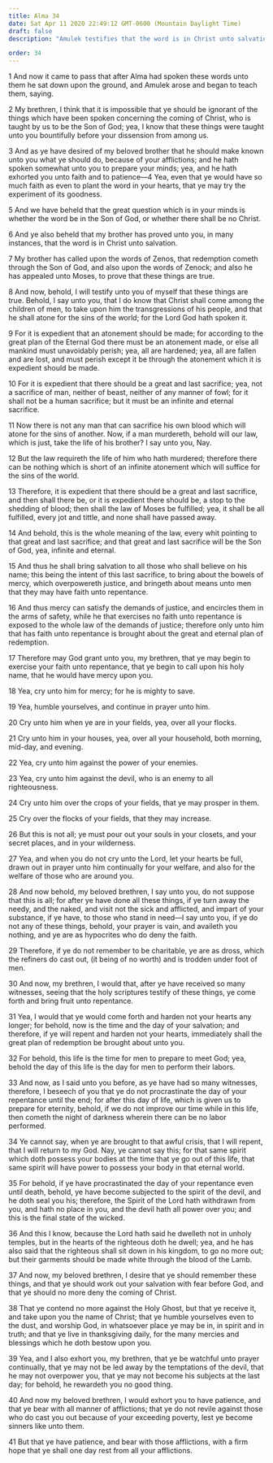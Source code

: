 ```yaml
---
title: Alma 34
date: Sat Apr 11 2020 22:49:12 GMT-0600 (Mountain Daylight Time)
draft: false
description: "Amulek testifies that the word is in Christ unto salvation—Unless an atonement is made, all mankind must perish—The whole law of Moses points toward the sacrifice of the Son of God—The eternal plan of redemption is based on faith and repentance—Pray for temporal and spiritual blessings—This life is the time for men to prepare to meet God—Work out your salvation with fear before God. About 74 B.C."

order: 34
---
```

    
1 And now it came to pass that after Alma had spoken these words unto them he sat down upon the ground, and Amulek arose and began to teach them, saying.

2 My brethren, I think that it is impossible that ye should be ignorant of the things which have been spoken concerning the coming of Christ, who is taught by us to be the Son of God; yea, I know that these things were taught unto you bountifully before your dissension from among us.

3 And as ye have desired of my beloved brother that he should make known unto you what ye should do, because of your afflictions; and he hath spoken somewhat unto you to prepare your minds; yea, and he hath exhorted you unto faith and to patience—4 Yea, even that ye would have so much faith as even to plant the word in your hearts, that ye may try the experiment of its goodness.

5 And we have beheld that the great question which is in your minds is whether the word be in the Son of God, or whether there shall be no Christ.

6 And ye also beheld that my brother has proved unto you, in many instances, that the word is in Christ unto salvation.

7 My brother has called upon the words of Zenos, that redemption cometh through the Son of God, and also upon the words of Zenock; and also he has appealed unto Moses, to prove that these things are true.

8 And now, behold, I will testify unto you of myself that these things are true. Behold, I say unto you, that I do know that Christ shall come among the children of men, to take upon him the transgressions of his people, and that he shall atone for the sins of the world; for the Lord God hath spoken it.

9 For it is expedient that an atonement should be made; for according to the great plan of the Eternal God there must be an atonement made, or else all mankind must unavoidably perish; yea, all are hardened; yea, all are fallen and are lost, and must perish except it be through the atonement which it is expedient should be made.

10 For it is expedient that there should be a great and last sacrifice; yea, not a sacrifice of man, neither of beast, neither of any manner of fowl; for it shall not be a human sacrifice; but it must be an infinite and eternal sacrifice.

11 Now there is not any man that can sacrifice his own blood which will atone for the sins of another. Now, if a man murdereth, behold will our law, which is just, take the life of his brother? I say unto you, Nay.

12 But the law requireth the life of him who hath murdered; therefore there can be nothing which is short of an infinite atonement which will suffice for the sins of the world.

13 Therefore, it is expedient that there should be a great and last sacrifice, and then shall there be, or it is expedient there should be, a stop to the shedding of blood; then shall the law of Moses be fulfilled; yea, it shall be all fulfilled, every jot and tittle, and none shall have passed away.

14 And behold, this is the whole meaning of the law, every whit pointing to that great and last sacrifice; and that great and last sacrifice will be the Son of God, yea, infinite and eternal.

15 And thus he shall bring salvation to all those who shall believe on his name; this being the intent of this last sacrifice, to bring about the bowels of mercy, which overpowereth justice, and bringeth about means unto men that they may have faith unto repentance.

16 And thus mercy can satisfy the demands of justice, and encircles them in the arms of safety, while he that exercises no faith unto repentance is exposed to the whole law of the demands of justice; therefore only unto him that has faith unto repentance is brought about the great and eternal plan of redemption.

17 Therefore may God grant unto you, my brethren, that ye may begin to exercise your faith unto repentance, that ye begin to call upon his holy name, that he would have mercy upon you.

18 Yea, cry unto him for mercy; for he is mighty to save.

19 Yea, humble yourselves, and continue in prayer unto him.

20 Cry unto him when ye are in your fields, yea, over all your flocks.

21 Cry unto him in your houses, yea, over all your household, both morning, mid-day, and evening.

22 Yea, cry unto him against the power of your enemies.

23 Yea, cry unto him against the devil, who is an enemy to all righteousness.

24 Cry unto him over the crops of your fields, that ye may prosper in them.

25 Cry over the flocks of your fields, that they may increase.

26 But this is not all; ye must pour out your souls in your closets, and your secret places, and in your wilderness.

27 Yea, and when you do not cry unto the Lord, let your hearts be full, drawn out in prayer unto him continually for your welfare, and also for the welfare of those who are around you.

28 And now behold, my beloved brethren, I say unto you, do not suppose that this is all; for after ye have done all these things, if ye turn away the needy, and the naked, and visit not the sick and afflicted, and impart of your substance, if ye have, to those who stand in need—I say unto you, if ye do not any of these things, behold, your prayer is vain, and availeth you nothing, and ye are as hypocrites who do deny the faith.

29 Therefore, if ye do not remember to be charitable, ye are as dross, which the refiners do cast out, (it being of no worth) and is trodden under foot of men.

30 And now, my brethren, I would that, after ye have received so many witnesses, seeing that the holy scriptures testify of these things, ye come forth and bring fruit unto repentance.

31 Yea, I would that ye would come forth and harden not your hearts any longer; for behold, now is the time and the day of your salvation; and therefore, if ye will repent and harden not your hearts, immediately shall the great plan of redemption be brought about unto you.

32 For behold, this life is the time for men to prepare to meet God; yea, behold the day of this life is the day for men to perform their labors.

33 And now, as I said unto you before, as ye have had so many witnesses, therefore, I beseech of you that ye do not procrastinate the day of your repentance until the end; for after this day of life, which is given us to prepare for eternity, behold, if we do not improve our time while in this life, then cometh the night of darkness wherein there can be no labor performed.

34 Ye cannot say, when ye are brought to that awful crisis, that I will repent, that I will return to my God. Nay, ye cannot say this; for that same spirit which doth possess your bodies at the time that ye go out of this life, that same spirit will have power to possess your body in that eternal world.

35 For behold, if ye have procrastinated the day of your repentance even until death, behold, ye have become subjected to the spirit of the devil, and he doth seal you his; therefore, the Spirit of the Lord hath withdrawn from you, and hath no place in you, and the devil hath all power over you; and this is the final state of the wicked.

36 And this I know, because the Lord hath said he dwelleth not in unholy temples, but in the hearts of the righteous doth he dwell; yea, and he has also said that the righteous shall sit down in his kingdom, to go no more out; but their garments should be made white through the blood of the Lamb.

37 And now, my beloved brethren, I desire that ye should remember these things, and that ye should work out your salvation with fear before God, and that ye should no more deny the coming of Christ.

38 That ye contend no more against the Holy Ghost, but that ye receive it, and take upon you the name of Christ; that ye humble yourselves even to the dust, and worship God, in whatsoever place ye may be in, in spirit and in truth; and that ye live in thanksgiving daily, for the many mercies and blessings which he doth bestow upon you.

39 Yea, and I also exhort you, my brethren, that ye be watchful unto prayer continually, that ye may not be led away by the temptations of the devil, that he may not overpower you, that ye may not become his subjects at the last day; for behold, he rewardeth you no good thing.

40 And now my beloved brethren, I would exhort you to have patience, and that ye bear with all manner of afflictions; that ye do not revile against those who do cast you out because of your exceeding poverty, lest ye become sinners like unto them.

41 But that ye have patience, and bear with those afflictions, with a firm hope that ye shall one day rest from all your afflictions.
